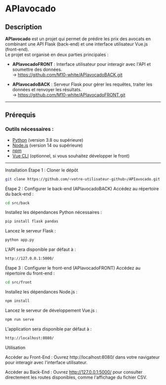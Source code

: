 # APIavocado

## Description

**APIavocado** est un projet qui permet de prédire les prix des avocats en combinant une API Flask (back-end) et une interface utilisateur Vue.js (front-end).  
Le projet est organisé en deux parties principales : 

- **APIavocadoFRONT** : Interface utilisateur pour interagir avec l'API et soumettre des données.\
 -> https://github.com/M10-white/APIavocadoBACK.git

- **APIavocadoBACK** : Serveur Flask pour gérer les requêtes, traiter les données et renvoyer les résultats.\
 -> https://github.com/M10-white/APIavocadoFRONT.git

---

## Prérequis

### Outils nécessaires :

- [Python](https://www.python.org/) (version 3.8 ou supérieure)
- [Node.js](https://nodejs.org/) (version 14 ou supérieure)
- [npm](https://www.npmjs.com/)
- [Vue CLI](https://cli.vuejs.org/) (optionnel, si vous souhaitez développer le front)

---

Installation
Étape 1 : Cloner le dépôt
```bash
git clone https://github.com/<votre-utilisateur-github>/APIavocado.git
```

Étape 2 : Configurer le back-end (APIavocadoBACK)
Accédez au répertoire du back-end :
```bash
cd src/back
```

Installez les dépendances Python nécessaires :
```bash
pip install flask pandas
```

Lancez le serveur Flask :
```bash
python app.py
```

L'API sera disponible par défaut à :
```bash
http://127.0.0.1:5000/
```

Étape 3 : Configurer le front-end (APIavocadoFRONT)
Accédez au répertoire du front-end :
```bash
cd src/front
```

Installez les dépendances Node.js :
```bash
npm install
```

Lancez le serveur de développement Vue.js :
```bash
npm run serve
```

L'application sera disponible par défaut à :
```bash
http://localhost:8080/
```

Utilisation

Accéder au Front-End : Ouvrez http://localhost:8080/ dans votre navigateur pour interagir avec l'interface utilisateur.

Accéder au Back-End : Ouvrez http://127.0.0.1:5000/ pour consulter directement les routes disponibles, comme l'affichage du fichier CSV.
